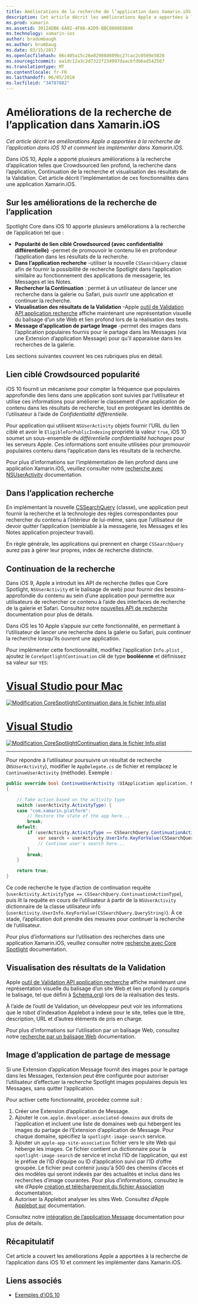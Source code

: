 ```yaml
---
title: Améliorations de la recherche de l’application dans Xamarin.iOS
description: Cet article décrit les améliorations Apple a apportées à la recherche de l’application dans iOS 10 et comment les implémenter dans Xamarin.iOS.
ms.prod: xamarin
ms.assetid: 30124DB6-6A02-4F66-A2D9-BBC8008E6B48
ms.technology: xamarin-ios
author: bradumbaugh
ms.author: brumbaug
ms.date: 03/15/2017
ms.openlocfilehash: 06c405a15c26e02908d609bc27cac2c0509e5028
ms.sourcegitcommit: ea1dc12a3c2d7322f234997daacbfdb6ad542507
ms.translationtype: MT
ms.contentlocale: fr-FR
ms.lasthandoff: 06/05/2018
ms.locfileid: "34787882"
---
```

# <a name="app-search-enhancements-in-xamarinios"></a>Améliorations de la recherche de l’application dans Xamarin.iOS

_Cet article décrit les améliorations Apple a apportées à la recherche de l’application dans iOS 10 et comment les implémenter dans Xamarin.iOS._

Dans iOS 10, Apple a apporté plusieurs améliorations à la recherche d’application telles que Crowdsourced lien profond, la recherche dans l’application, Continuation de la recherche et visualisation des résultats de la Validation. Cet article décrit l’implémentation de ces fonctionnalités dans une application Xamarin.iOS.

## <a name="about-app-search-enhancements"></a>Sur les améliorations de la recherche de l’application

Spotlight Core dans iOS 10 apporte plusieurs améliorations à la recherche de l’application tel que :

- **Popularité de lien ciblé Crowdsourced (avec confidentialité différentielle)** -permet de promouvoir le contenu lié en profondeur l’application dans les résultats de la recherche.
- **Dans l’application recherche** -utiliser la nouvelle `CSSearchQuery` classe afin de fournir la possibilité de recherche Spotlight dans l’application similaire au fonctionnement des applications de messagerie, les Messages et les Notes.
- **Rechercher la Continuation** : permet à un utilisateur de lancer une recherche dans la galerie ou Safari, puis ouvrir une application et continuer la recherche.
- **Visualisation des résultats de la Validation** -Apple [outil de Validation API application recherche](https://search.developer.apple.com/appsearch-validation-tool) affiche maintenant une représentation visuelle du balisage d’un site Web et lien profond lors de la réalisation des tests.
- **Message d’application de partage Image** -permet des images dans l’application populaires fournis pour le partage dans les Messages (via une Extension d’application Message) pour qu’il apparaisse dans les recherches de la galerie.

Les sections suivantes couvrent les ces rubriques plus en détail.

## <a name="crowdsourced-deep-link-popularity"></a>Lien ciblé Crowdsourced popularité

iOS 10 fournit un mécanisme pour compter la fréquence que populaires approfondie des liens dans une application sont suivies par l’utilisateur et utilise ces informations pour améliorer le classement d’une application de contenu dans les résultats de recherche, tout en protégeant les identités de l’utilisateur à l’aide de  *Confidentialité différentielle*.

Pour application qui utilisent `NSUserActivity` objets fournir l’URL du lien ciblé et avoir le `EligibleForPublicIndexing` propriété la valeur `true`, iOS 10 soumet un sous-ensemble de *différentielle confidentialité hachages* pour les serveurs Apple. Ces informations sont ensuite utilisées pour promouvoir populaires contenu dans l’application dans les résultats de la recherche.

Pour plus d’informations sur l’implémentation de lien profond dans une application Xamarin.iOS, veuillez consulter notre [recherche avec NSUserActivity](~/ios/platform/search/nsuseractivity.md) documentation.

## <a name="in-app-searching"></a>Dans l’application recherche

En implémentant la nouvelle [CSSearchQuery](https://developer.apple.com/reference/corespotlight/cssearchquery) (classe), une application peut fournir la recherche et la technologie des règles correspondantes pour rechercher du contenu à l’intérieur de lui-même, sans que l’utilisateur de devoir quitter l’application (semblable à la messagerie, les Messages et les Notes application projecteur travail).

En règle générale, les applications qui prennent en charge `CSSearchQuery` aurez pas à gérer leur propres, index de recherche distincte. 

## <a name="search-continuation"></a>Continuation de la recherche

Dans iOS 9, Apple a introduit les API de recherche (telles que Core Spotlight, `NSUserActivity` et le balisage de web) pour fournir des besoins-approfondie du contenu au sein d’une application pour permettre aux utilisateurs de rechercher ce contenu à l’aide des interfaces de recherche de la galerie et Safari. Consultez notre [nouvelles API de recherche](~/ios/platform/search/index.md) documentation pour plus de détails.

Dans iOS les 10 Apple s’appuie sur cette fonctionnalité, en permettant à l’utilisateur de lancer une recherche dans la galerie ou Safari, puis continuer la recherche lorsqu’ils ouvrent une application. 

Pour implémenter cette fonctionnalité, modifiez l’application `Info.plist` , ajoutez le `CoreSpotlightContinuation` clé de type **booléenne** et définissez sa valeur sur `YES`:

# <a name="visual-studio-for-mactabvsmac"></a>[Visual Studio pour Mac](#tab/vsmac)

[![](app-search-enhancements-images/search01.png "Modification CoreSpotlightContinuation dans le fichier Info.plist")](app-search-enhancements-images/search01.png#lightbox)

# <a name="visual-studiotabvswin"></a>[Visual Studio](#tab/vswin)

[![](app-search-enhancements-images/searchw01.png "Modification CoreSpotlightContinuation dans le fichier Info.plist")](app-search-enhancements-images/search01.png#lightbox)

-----

Pour répondre à l’utilisateur poursuivre un résultat de recherche (`NSUserActivity`), modifier le `AppDelegate.cs` de fichier et remplacez le `ContinueUserActivity` (méthode). Exemple :

```csharp
public override bool ContinueUserActivity (UIApplication application, NSUserActivity userActivity, UIApplicationRestorationHandler completionHandler)
{

    // Take action based on the activity type
    switch (userActivity.ActivityType) {
    case "com.xamarin.platform":
        // Restore the state of the app here...
        break;
    default:
        if (userActivity.ActivityType == CSSearchQuery.ContinuationActionType) {
            var search = userActivity.UserInfo.KeyForValue(CSSearchQuery.QueryString);
            // Continue user's search here...
        }
        break;
    }

    return true;
}
```

Ce code recherche le type d’action de continuation requête (`userActivity.ActivityType == CSSearchQuery.ContinuationActionType`), puis lit la requête en cours de l’utilisateur à partir de la `NSUserActivity` dictionnaire de la classe utilisateur info (`userActivity.UserInfo.KeyForValue(CSSearchQuery.QueryString)`). À ce stade, l’application doit prendre des mesures pour continuer la recherche de l’utilisateur.

Pour plus d’informations sur l’utilisation des recherches dans une application Xamarin.iOS, veuillez consulter notre [recherche avec Core Spotlight](~/ios/platform/search/corespotlight.md) documentation.

## <a name="visualization-of-validation-results"></a>Visualisation des résultats de la Validation

Apple [outil de Validation API application recherche](https://search.developer.apple.com/appsearch-validation-tool) affiche maintenant une représentation visuelle du balisage d’un site Web et lien profond (y compris le balisage, tel que défini à [Schema.org](http://schema.org/)) lors de la réalisation des tests.

À l’aide de l’outil de Validation, un développeur peut voir les informations que le robot d’indexation Applebot a indexé pour le site, telles que le titre, description, URL et d’autres éléments de pris en charge.

Pour plus d’informations sur l’utilisation par un balisage Web, consultez notre [recherche par un balisage Web](~/ios/platform/search/web-markup.md) documentation.

## <a name="message-app-image-sharing"></a>Image d’application de partage de message

Si une Extension d’application Message fournit des images pour le partage dans les Messages, l’extension peut être configurée pour autoriser l’utilisateur d’effectuer la recherche Spotlight images populaires depuis les Messages, sans quitter l’application.

Pour activer cette fonctionnalité, procédez comme suit :

1. Créer une Extension d’application de Message.
2. Ajouter le `com.apple.developer.associated-domains` aux droits de l’application et incluent une liste de domaines web qui hébergent les images du partage de l’Extension d’application de Message. Pour chaque domaine, spécifiez la `spotlight-image-search` service.
3. Ajouter un `apple-app-site-association` fichier vers le site Web qui héberge les images. Ce fichier contient un dictionnaire pour la `spotlight-image-search` de service et inclut l’ID de l’application, qui est le préfixe de l’ID d’équipe ou ID d’application suivi par l’ID d’offre groupée. Le fichier peut contenir jusqu'à 500 des chemins d’accès et des modèles qui seront indexés par des actualités et inclus dans les recherches d’image courantes. Pour plus d’informations, consultez le site d’Apple [création et téléchargement du fichier Association](https://developer.apple.com/library/prerelease/content/documentation/General/Conceptual/AppSearch/UniversalLinks.html#//apple_ref/doc/uid/TP40016308-CH12-SW4) documentation.
4. Autoriser la Applebot analyser les sites Web. Consultez d’Apple [Applebot sur](https://support.apple.com/HT204683) documentation.

Consultez notre [intégration de l’application Message](~/ios/platform/message-app-integration/index.md) documentation pour plus de détails.

## <a name="summary"></a>Récapitulatif

Cet article a couvert les améliorations Apple a apportées à la recherche de l’application dans iOS 10 et comment les implémenter dans Xamarin.iOS.



## <a name="related-links"></a>Liens associés

- [Exemples d’iOS 10](https://developer.xamarin.com/samples/ios/iOS10/)
